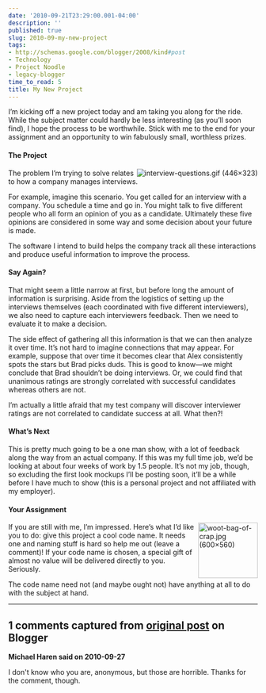 ```yaml
---
date: '2010-09-21T23:29:00.001-04:00'
description: ''
published: true
slug: 2010-09-my-new-project
tags:
- http://schemas.google.com/blogger/2008/kind#post
- Technology
- Project Noodle
- legacy-blogger
time_to_read: 5
title: My New Project
---
```


<p>I’m kicking off a new project today and am taking you along for the ride. While the subject matter could hardly be less interesting (as you’ll soon find), I hope the process to be worthwhile. Stick with me to the end for your assignment and an opportunity to win fabulously small, worthless prizes.</p>  <h4>The Project</h4>
<p><a href="http://www.toothpastefordinner.com/tfd-archives/tfdarchive-oct03.php"><img align="right" alt="interview-questions.gif (446×323)" src="http://www.toothpastefordinner.com/101403/interview-questions.gif" style="display: inline;" /></a>The problem I’m trying to solve relates to how a company manages interviews. </p>
<p>For example, imagine this scenario. You get called for an interview with a company. You schedule a time and go in. You might talk to five different people who all form an opinion of you as a candidate. Ultimately these five opinions are considered in some way and some decision about your future is made.</p>
<p>The software I intend to build helps the company track all these interactions and produce useful information to improve the process. </p>  <h4>Say Again?</h4>
<p>That might seem a little narrow at first, but before long the amount of information is surprising. Aside from the logistics of setting up the interviews themselves (each coordinated with five different interviewers), we also need to capture each interviewers feedback. Then we need to evaluate it to make a decision. </p>
<p>The side effect of gathering all this information is that we can then analyze it over time. It’s not hard to imagine connections that may appear. For example, suppose that over time it becomes clear that Alex consistently spots the stars but Brad picks duds. This is good to know—we might conclude that Brad shouldn’t be doing interviews. Or, we could find that unanimous ratings are strongly correlated with successful candidates whereas others are not.</p>
<p>I’m actually a little afraid that my test company will discover interviewer ratings are not correlated to candidate success at all. What then?!</p>  <h4>What’s Next</h4>
<p>This is pretty much going to be a one man show, with a lot of feedback along the way from an actual company. If this was my full time job, we’d be looking at about four weeks of work by 1.5 people. It’s not my job, though, so excluding the first look mockups I’ll be posting soon, it’ll be a while before I have much to show (this is a personal project and not affiliated with my employer). </p>  <h4>Your Assignment</h4>
<p><img align="right" alt="woot-bag-of-crap.jpg (600×560)" border="0" height="112" src="http://threadoftheday.com/wp-content/uploads/2008/10/woot-bag-of-crap.jpg" style="background-image: none; border-right-width: 0px; padding-left: 0px; padding-right: 0px; display: inline; border-top-width: 0px; border-bottom-width: 0px; border-left-width: 0px; padding-top: 0px;" width="120" />If you are still with me, I’m impressed. Here’s what I’d like you to do: give this project a cool code name. It needs one and naming stuff is hard so help me out (leave a comment)! If your code name is chosen, a special gift of almost no value will be delivered directly to you. Seriously.</p>
<p>The code name need not (and maybe ought not) have anything at all to do with the subject at hand.</p>

---

## 1 comments captured from [original post](https://blog.wassupy.com/2010/09/my-new-project.html) on Blogger

**Michael Haren said on 2010-09-27**

I don't know who you are, anonymous, but those are horrible. Thanks for the comment, though.

